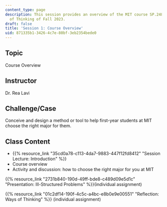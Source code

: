 ```yaml
---
content_type: page
description: This session provides an overview of the MIT course SP.248 NEET Ways
  of Thinking of Fall 2023.
draft: false
title: 'Session 1: Course Overview'
uid: 871335b1-3426-4c7e-80bf-3eb2354bede0
---
```

## Topic

Course Overview

## Instructor

Dr. Rea Lavi

## Challenge/Case

Conceive and design a method or tool to help first-year students at MIT choose the right major for them.

## Class Content

- {{% resource_link "35cd0a78-c113-4da7-9883-447f12fd8412" "Session Lecture: Introduction" %}}
- Course overview
- Activity and discussion: how to choose the right major for you at MIT

{{% resource_link "2731b840-190d-49ff-bde8-c489d09e5d1c" "Presentation: Ill-Structured Problems" %}}(individual assignment)

{{% resource_link "01c2df14-190f-4c5c-a4bc-e8b0e9e00551" "Reflection: Ways of Thinking" %}} (individual assignment)